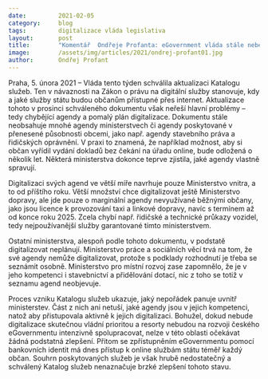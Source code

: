```yaml
---
date:         2021-02-05
category:     blog
tags:         digitalizace vláda legislativa
layout:       post
title:        "Komentář  Ondřeje Profanta: eGovernment vláda stále nebere vážně, plán agend k digitalizaci je i po opravě neúplný a neambiciózní"
image:        /assets/img/articles/2021/ondrej-profant01.jpg
author:       Ondřej Profant
---
```


 

Praha, 5. února 2021 – Vláda tento týden schválila aktualizaci Katalogu služeb. Ten v návaznosti na Zákon o právu na digitální služby stanovuje, kdy a jaké služby státu budou občanům přístupné přes internet. Aktualizace tohoto v prosinci schváleného dokumentu však neřeší hlavní problémy – tedy chybějící agendy a pomalý plán digitalizace. Dokumentu stále neobsahuje mnohé agendy ministerstvech či agendy poskytované v přenesené působnosti obcemi, jako např. agendy stavebního práva a řidičských oprávnění. V praxi to znamená, že například možnost, aby si občan vyřídil vydání dokladů bez čekání na úřadu online, bude odložená o několik let. Některá ministerstva dokonce teprve zjistila, jaké agendy vlastně spravují.

Digitalizaci svých agend ve větší míře navrhuje pouze Ministerstvo vnitra, a to od příštího roku. Větší množství chce digitalizovat ještě Ministerstvo dopravy, ale jde pouze o marginální agendy nevyužívané běžnými občany, jako jsou licence k provozování taxi a linkové dopravy, navíc s termínem až od konce roku 2025. Zcela chybí např. řidičské a technické průkazy vozidel, tedy nejpoužívanější služby garantované tímto ministerstvem.

Ostatní ministerstva, alespoň podle tohoto dokumentu, v podstatě digitalizovat neplánují. Ministerstvo práce a sociálních věcí trvá na tom, že své agendy nemůže digitalizovat, protože s podklady rozhodnutí je třeba se seznámit osobně. Ministerstvo pro místní rozvoj zase zapomnělo, že je v jeho kompetenci i stavebnictví a přidělování dotací, nic z toho se totiž v seznamu agend neobjevuje.

Proces vzniku Katalogu služeb ukazuje, jaký nepořádek panuje uvnitř ministerstev. Část z nich ani netuší, jaké agendy jsou v jejich kompetenci, natož aby přistupovala aktivně k jejich digitalizaci. Bohužel, dokud nebude digitalizace skutečnou vládní prioritou a resorty nebudou na rozvoji českého eGovernmentu intenzivně spolupracovat, nelze v této oblasti očekávat žádná podstatná zlepšení. Přitom se zpřístupněním eGovernmentu pomocí bankovních identit má dnes přístup k online službám státu téměř každý občan. Souhrn poskytovaných služeb je však hrubě nedostatečný a schválený Katalog služeb nenaznačuje brzké zlepšení tohoto stavu.

